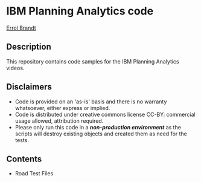 # IBM Planning Analytics code
[Errol Brandt](https://www.linkedin.com/in/errolbrandt/)

## Description
This repository contains code samples for the IBM Planning Analytics videos.

## Disclaimers
* Code is provided on an 'as-is' basis and there is no warranty whatsoever, either express or implied.
* Code is distributed under creative commons license CC-BY: commercial usage allowed, attribution required.
* Please only run this code in a ***non-production environment*** as the scripts will destroy existing objects and created them as need for the tests.

## Contents
* Road Test Files



